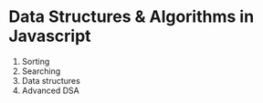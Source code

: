 # Data Structures & Algorithms in Javascript
1. Sorting
2. Searching
3. Data structures
4. Advanced DSA
